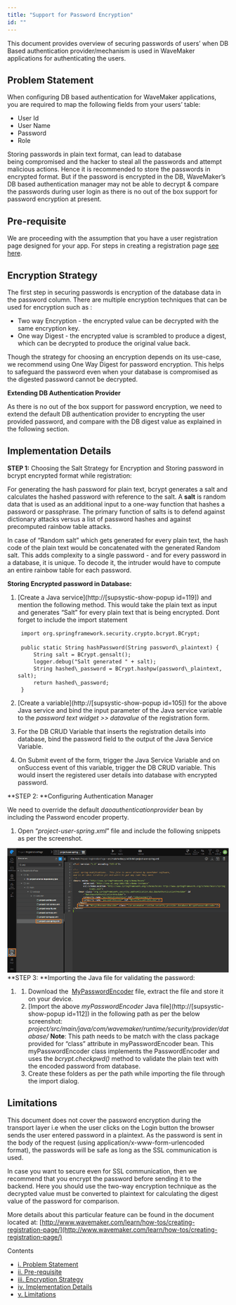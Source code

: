```yaml
---
title: "Support for Password Encryption"
id: ""
---
```


This document provides overview of securing passwords of users’ when DB Based authentication provider/mechanism is used in WaveMaker applications for authenticating the users.

## Problem Statement

When configuring DB based authentication for WaveMaker applications, you are required to map the following fields from your users’ table:

- User Id
- User Name
- Password
- Role

Storing passwords in plain text format, can lead to database being compromised and the hacker to steal all the passwords and attempt malicious actions. Hence it is recommended to store the passwords in encrypted format. But if the password is encrypted in the DB, WaveMaker’s DB based authentication manager may not be able to decrypt & compare the passwords during user login as there is no out of the box support for password encryption at present.

## Pre-requisite

We are proceeding with the assumption that you have a user registration page designed for your app. For steps in creating a registration page [see here](/learn/how-tos/creating-registration-page/).

## Encryption Strategy

The first step in securing passwords is encryption of the database data in the password column. There are multiple encryption techniques that can be used for encryption such as :

- Two way Encryption - the encrypted value can be decrypted with the same encryption key.
- One way Digest - the encrypted value is scrambled to produce a digest, which can be decrypted to produce the original value back.

Though the strategy for choosing an encryption depends on its use-case, we recommend using One Way Digest for password encryption. This helps to safeguard the password even when your database is compromised as the digested password cannot be decrypted.

**Extending DB Authentication Provider**

As there is no out of the box support for password encryption, we need to extend the default DB authentication provider to encrypting the user provided password, and compare with the DB digest value as explained in the following section.

## Implementation Details

**STEP 1:** Choosing the Salt Strategy for Encryption and Storing password in bcrypt encrypted format while registration:

For generating the hash password for plain text, bcrypt generates a salt and calculates the hashed password with reference to the salt. A **salt** is random data that is used as an additional input to a one-way function that hashes a password or passphrase. The primary function of salts is to defend against dictionary attacks versus a list of password hashes and against precomputed rainbow table attacks.

In case of “Random salt” which gets generated for every plain text, the hash code of the plain text would be concatenated with the generated Random salt. This adds complexity to a single password - and for every password in a database, it is unique. To decode it, the intruder would have to compute an entire rainbow table for each password.

**Storing Encrypted password in Database:**

1. [Create a Java service](http://[supsystic-show-popup id=119]) and mention the following method. This would take the plain text as input and generates “Salt” for every plain text that is being encrypted. Dont forget to include the import statement
    
        import org.springframework.security.crypto.bcrypt.BCrypt;
    
        public static String hashPassword(String password\_plaintext) {
            String salt = BCrypt.gensalt();
            logger.debug("Salt generated " + salt);
            String hashed\_password = BCrypt.hashpw(password\_plaintext, salt);
            return hashed\_password;
        }
    
2. [Create a variable](http://[supsystic-show-popup id=105]) for the above Java service and bind the input parameter of the Java service variable to the _password text widget >> datavalue_ of the registration form.
3. For the DB CRUD Variable that inserts the registration details into database, bind the password field to the output of the Java Service Variable.
4. On Submit event of the form, trigger the Java Service Variable and on onSuccess event of this variable, trigger the DB CRUD variable. This would insert the registered user details into database with encrypted password.

**STEP 2: **Configuring Authentication Manager

We need to override the default _daoauthenticationprovider_ bean by including the Password encoder property.

1. Open “_project-user-spring.xml_” file and include the following snippets as per the screenshot.
    
    <beans xmlns="http://www.springframework.org/schema/beans"
    		xmlns:xsi="http://www.w3.org/2001/XMLSchema-instance"
    		xsi:schemaLocation="http://www.springframework.org/schema/beans http://www.springframework.org/schema/beans/spring-beans.xsd">
        <bean class="org.springframework.security.authentication.dao.DaoAuthenticationProvider" id="databaseAuthenticationProvider">
            <property name="userDetailsService" ref="jdbcDaoImpl"/>
            <property name="passwordEncoder" ref="myPasswordEncoder"/>
        </bean>
         <bean id="myPasswordEncoder" class="com.wavemaker.runtime.security.provider.database.MyPasswordEncoder"/>
    </beans>
    

[![](../assets/encrypt_pwd_xml.png)](../assets/encrypt_pwd_xml.png) **STEP 3: **Importing the Java file for validating the password:

1. 1. Download the  [MyPasswordEncoder](https://www.wavemaker.com../assets/BCryptPasswordEncoder-1.zip) file, extract the file and store it on your device.
    2. [Import the above _myPasswordEncoder_ Java file](http://[supsystic-show-popup id=112]) in the following path as per the below screenshot: _project/src/main/java/com/wavemaker/runtime/security/provider/database/_ **Note**: This path needs to be match with the class package provided for “class” attribute in myPasswordEncoder bean. This myPasswordEncoder class implements the PasswordEncoder and uses the _bcrypt.checkpwd()_ method to validate the plain text with the encoded password from database.
    3. Create these folders as per the path while importing the file through the import dialog.

## Limitations

This document does not cover the password encryption during the transport layer i.e when the user clicks on the Login button the browser sends the user entered password in a plaintext. As the password is sent in the body of the request (using application/x-www-form-urlencoded format), the passwords will be safe as long as the SSL communication is used.

In case you want to secure even for SSL communication, then we recommend that you encrypt the password before sending it to the backend. Here you should use the two-way encryption technique as the decrypted value must be converted to plaintext for calculating the digest value of the password for comparison.

More details about this particular feature can be found in the document located at: [http://www.wavemaker.com/learn/how-tos/creating-registration-page/](http://www.wavemaker.com/learn/how-tos/creating-registration-page/)

Contents

- [i. Problem Statement](#problem)
- [ii. Pre-requisite](#pre-req)
- [iii. Encryption Strategy](#strategy)
- [iv. Implementation Details](#implementation)
- [v. Limitations](#limitations)
